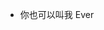 - 你也可以叫我 Ever
<!---
LovingANA/LovingANA is a ✨ special ✨ repository because its `README.md` (this file) appears on your GitHub profile.
You can click the Preview link to take a look at your changes.
--->

